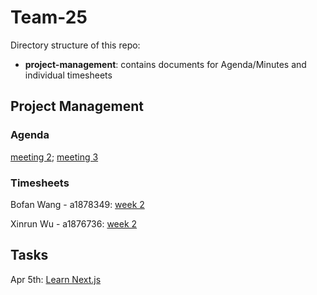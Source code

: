 # Team-25

Directory structure of this repo:
- **project-management**: contains documents for Agenda/Minutes and individual timesheets

## Project Management

### Agenda

[meeting 2](project-management/agenda/meeting%202.md);
[meeting 3](project-management/agenda/meeting%203.md)

### Timesheets

Bofan Wang - a1878349:
[week 2](project-management/timesheets/Bofan%20Wang%20-%20a1878349%20-%20week2.md)

Xinrun Wu - a1876736:
[week 2](project-management/timesheets/Xinrun%20Wu%20-%20a1876736%20-%20week%202.md)

## Tasks

Apr 5th: [Learn Next.js](https://github.cs.adelaide.edu.au/MCI-Projects-2024/Team-25/projects/1#card-23031)
